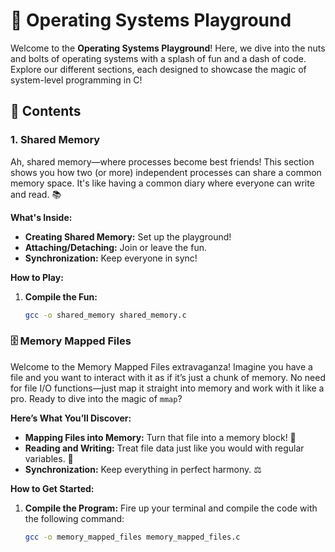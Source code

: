 # 🚀 Operating Systems Playground

Welcome to the **Operating Systems Playground**! Here, we dive into the nuts and bolts of operating systems with a splash of fun and a dash of code. Explore our different sections, each designed to showcase the magic of system-level programming in C!

## 🌟 Contents

### 1. **Shared Memory**

Ah, shared memory—where processes become best friends! This section shows you how two (or more) independent processes can share a common memory space. It's like having a common diary where everyone can write and read. 📚

**What's Inside:**
- **Creating Shared Memory:** Set up the playground!
- **Attaching/Detaching:** Join or leave the fun.
- **Synchronization:** Keep everyone in sync!

**How to Play:**
1. **Compile the Fun:**
   ```bash
   gcc -o shared_memory shared_memory.c
### 🗄️ Memory Mapped Files

Welcome to the Memory Mapped Files extravaganza! Imagine you have a file and you want to interact with it as if it’s just a chunk of memory. No need for file I/O functions—just map it straight into memory and work with it like a pro. Ready to dive into the magic of `mmap`?

**Here’s What You’ll Discover:**

- **Mapping Files into Memory:** Turn that file into a memory block! 🧩
- **Reading and Writing:** Treat file data just like you would with regular variables. 📝
- **Synchronization:** Keep everything in perfect harmony. ⚖️

**How to Get Started:**

1. **Compile the Program:**
   Fire up your terminal and compile the code with the following command:
   ```bash
   gcc -o memory_mapped_files memory_mapped_files.c
